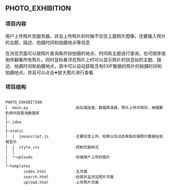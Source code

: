 ## PHOTO_EXHIBITION
### 项目内容
用户上传照片到服务器，并且上传照片的时候不仅仅上载照片图像，还要输入照片的主题、描述、拍摄时间和拍摄地点等信息

在浏览页面可以按照片查询条件如拍摄的地点、时间和主题进行查询，也可顺序或倒序翻看所有照片。同时鼠标悬浮在照片上时可以显示照片的信息如的主题、描述、拍摄时间和拍摄地点，其中可以自动获取含有EXIF数据的照片的拍摄时间和拍摄地点。并且可以点击➕放大图片进行查看

### 项目结构
<pre>
<code class="tree">
PHOTO_EXHIBITION
│  main.py                    -前后端连接，数据库连接，照片上传并保存、根据要检索内容查询数据库
│
├─.idea
│
├─static
│  │  javascript.js           -主要实现上传、检索以及动态获取后端照片数据在前端显示
│  │  style.css               -控制页面样式
│  │
│  └─uploads                  -存储用户上传的图片
│
└─templates
        index.html            -主页面
        search.html           -检索并且浏览照片页面
        upload.html           -上传照片页面
</code>
</pre>
